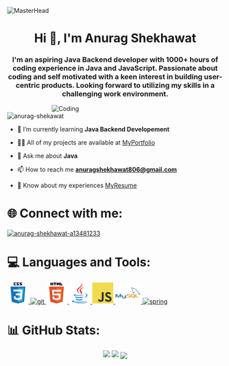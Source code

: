 ![MasterHead](https://img.freepik.com/premium-vector/back-end-developer-typographic-header-software-development_277904-18665.jpg?w=2000)
<h1 align="center">Hi 👋, I'm Anurag Shekhawat</h1>
<h3 align="center">I'm an aspiring Java Backend developer with 1000+ hours of coding experience in Java and JavaScript. Passionate about coding and self motivated with a keen interest in building user-centric products. Looking forward to utilizing my skills in a challenging work environment.</h3>
<img align="right" alt="Coding" width="400" src="https://www.codecorners.com/wp-content/uploads/2018/05/senior-front-end-developer-openings-1.gif">

<p align="left"> <img src="https://komarev.com/ghpvc/?username=anurag-shekawat&label=Profile%20views&color=0e75b6&style=flat" alt="anurag-shekawat" /> </p>

- 🌱 I’m currently learning **Java Backend Developement**

- 👨‍💻 All of my projects are available at [MyPortfolio](https://anurag-shekawat.github.io./)

- 💬 Ask me about **Java**

- 📫 How to reach me **anuragshekhawat806@gmail.com**

- 📄 Know about my experiences [MyResume](https://drive.google.com/file/d/1bF6Y3Ome7geb1xLX7e0MfxADl1XUpLC-/view?usp=sharing)

<!-- <h3 align="left">Connect with me:</h3> -->
# 🌐 Connect with me:
<p align="left">
<a href="https://linkedin.com/in/anurag-shekhawat-a13481233" target="blank"><img align="center" src="https://raw.githubusercontent.com/rahuldkjain/github-profile-readme-generator/master/src/images/icons/Social/linked-in-alt.svg" alt="anurag-shekhawat-a13481233" height="30" width="40" /></a>
</p>

<!-- <h3 align="left">Languages and Tools:</h3> -->
# 💻 Languages and Tools:
<p align="left"> <a href="https://www.w3schools.com/css/" target="_blank" rel="noreferrer"> <img src="https://raw.githubusercontent.com/devicons/devicon/master/icons/css3/css3-original-wordmark.svg" alt="css3" width="50" height="50"/> </a> <a href="https://git-scm.com/" target="_blank" rel="noreferrer"> <img src="https://www.vectorlogo.zone/logos/git-scm/git-scm-icon.svg" alt="git" width="50" height="50"/> </a> <a href="https://www.w3.org/html/" target="_blank" rel="noreferrer"> <img src="https://raw.githubusercontent.com/devicons/devicon/master/icons/html5/html5-original-wordmark.svg" alt="html5" width="50" height="50"/> </a> <a href="https://www.java.com" target="_blank" rel="noreferrer"> <img src="https://raw.githubusercontent.com/devicons/devicon/master/icons/java/java-original.svg" alt="java" width="50" height="50"/> </a> <a href="https://developer.mozilla.org/en-US/docs/Web/JavaScript" target="_blank" rel="noreferrer"> <img src="https://raw.githubusercontent.com/devicons/devicon/master/icons/javascript/javascript-original.svg" alt="javascript" width="50" height="50"/> </a> <a href="https://www.mysql.com/" target="_blank" rel="noreferrer"> <img src="https://raw.githubusercontent.com/devicons/devicon/master/icons/mysql/mysql-original-wordmark.svg" alt="mysql" width="60" height="50"/> </a> <a href="https://spring.io/" target="_blank" rel="noreferrer"> <img src="https://www.vectorlogo.zone/logos/springio/springio-icon.svg" alt="spring" width="60" height="50"/> </a> </p>

# 📊 GitHub Stats:
<p align="left">

<p align="center">
  <img width="48%" src="https://github-readme-stats.vercel.app/api?username=anurag-shekawat&show_icons=true&theme=default" />
  <img width="48%" src="https://github-readme-streak-stats.herokuapp.com/?user=anurag-shekawat&theme=default" />
  <img src="https://github-readme-stats.vercel.app/api/top-langs/?username=anurag-shekawat&theme=default" align="center" />
</p>

<!-- <p><img align="left" src="https://github-readme-stats.vercel.app/api/top-langs?username=anurag-shekawat&show_icons=true&locale=en&layout=compact" alt="anurag-shekawat" /></p> -->

<!-- <p>&nbsp;<img align="center" src="https://github-readme-stats.vercel.app/api?username=anurag-shekawat&show_icons=true&locale=en" alt="anurag-shekawat" /></p> -->

<!-- <p><img align="center" src="https://github-readme-streak-stats.herokuapp.com/?user=anurag-shekawat&" alt="anurag-shekawat" /></p> -->

